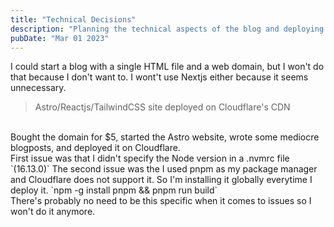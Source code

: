 ```yaml
---
title: "Technical Decisions"
description: "Planning the technical aspects of the blog and deploying it"
pubDate: "Mar 01 2023"
---
```

I could start a blog with a single HTML file and a web domain, but I won't do that because I don't want to. I wont't use Nextjs either because it seems unnecessary.

> Astro/Reactjs/TailwindCSS site deployed on Cloudflare's CDN

<br/>
Bought the domain for $5, started the Astro website, wrote some mediocre blogposts, and deployed it on Cloudflare.
<br/>
First issue was that I didn't specify the Node version in a .nvmrc file `(16.13.0)`
The second issue was the I used pnpm as my package manager and Cloudflare does not support it. So I'm installing it globally everytime I deploy it. `npm -g install pnpm && pnpm run build`
<br/>
There's probably no need to be this specific when it comes to issues so I won't do it anymore.
